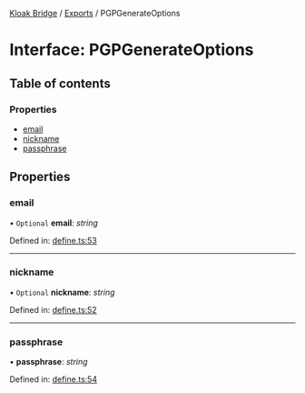 [Kloak Bridge](../README.md) / [Exports](../modules.md) / PGPGenerateOptions

# Interface: PGPGenerateOptions

## Table of contents

### Properties

- [email](pgpgenerateoptions.md#email)
- [nickname](pgpgenerateoptions.md#nickname)
- [passphrase](pgpgenerateoptions.md#passphrase)

## Properties

### email

• `Optional` **email**: *string*

Defined in: [define.ts:53](https://github.com/CoNET-project/kloak-bridge/blob/3516064/src/define.ts#L53)

___

### nickname

• `Optional` **nickname**: *string*

Defined in: [define.ts:52](https://github.com/CoNET-project/kloak-bridge/blob/3516064/src/define.ts#L52)

___

### passphrase

• **passphrase**: *string*

Defined in: [define.ts:54](https://github.com/CoNET-project/kloak-bridge/blob/3516064/src/define.ts#L54)
